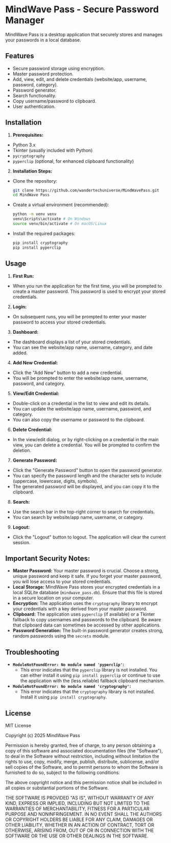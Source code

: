 # MindWave Pass - Secure Password Manager

MindWave Pass is a desktop application that securely stores and manages your passwords in a local database.

## Features

- Secure password storage using encryption.
- Master password protection.
- Add, view, edit, and delete credentials (website/app, username, password, category).
- Password generator.
- Search functionality.
- Copy username/password to clipboard.
- User authentication.

## Installation

1. **Prerequisites:**
  
  - Python 3.x
  - Tkinter (usually included with Python)
  - `pycryptography`
  - `pyperclip` (optional, for enhanced clipboard functionality)
2. **Installation Steps:**
  
  - Clone the repository:
    
    ```bash
    git clone https://github.com/wandertechuniverse/MindWavePass.git
    cd MindWave Pass
    ```
    
  - Create a virtual environment (recommended):
    
    ```bash
    python -m venv venv
    venv\Scripts\activate # On Windows
    source venv/bin/activate # On macOS/Linux
    ```
    
  - Install the required packages:
    
    ```bash
    pip install cryptography
    pip install pyperclip
    ```
    

## Usage

1. **First Run:**
  
  - When you run the application for the first time, you will be prompted to create a master password. This password is used to encrypt your stored credentials.
2. **Login:**
  
  - On subsequent runs, you will be prompted to enter your master password to access your stored credentials.
3. **Dashboard:**
  
  - The dashboard displays a list of your stored credentials.
  - You can see the website/app name, username, category, and date added.
4. **Add New Credential:**
  
  - Click the "Add New" button to add a new credential.
  - You will be prompted to enter the website/app name, username, password, and category.
5. **View/Edit Credential:**
  
  - Double-click on a credential in the list to view and edit its details.
  - You can update the website/app name, username, password, and category.
  - You can also copy the username or password to the clipboard.
6. **Delete Credential:**
  
  - In the view/edit dialog, or by right-clicking on a credential in the main view, you can delete a credential. You will be prompted to confirm the deletion.
7. **Generate Password:**
  
  - Click the "Generate Password" button to open the password generator.
  - You can specify the password length and the character sets to include (uppercase, lowercase, digits, symbols).
  - The generated password will be displayed, and you can copy it to the clipboard.
8. **Search:**
  
  - Use the search bar in the top-right corner to search for credentials.
  - You can search by website/app name, username, or category.
9. **Logout:**
  
  - Click the "Logout" button to logout. The application will clear the current session.

## Important Security Notes:

- **Master Password:** Your master password is crucial. Choose a strong, unique password and keep it safe. If you forget your master password, you will lose access to your stored credentials.
- **Local Storage:** MindWave Pass stores your encrypted credentials in a local SQLite database (`mindwave_pass.db`). Ensure that this file is stored in a secure location on your computer.
- **Encryption:** The application uses the `cryptography` library to encrypt your credentials with a key derived from your master password.
- **Clipboard:** The application uses `pyperclip` (if available) or a Tkinter fallback to copy usernames and passwords to the clipboard. Be aware that clipboard data can sometimes be accessed by other applications.
- **Password Generation:** The built-in password generator creates strong, random passwords using the `secrets` module.

## Troubleshooting

- **`ModuleNotFoundError: No module named 'pyperclip'`:**
  - This error indicates that the `pyperclip` library is not installed. You can either install it using `pip install pyperclip` or continue to use the application with the (less reliable) fallback clipboard mechanism.
- **`ModuleNotFoundError: No module named 'cryptography'`:**
  - This error indicates that the `cryptography` library is not installed. Install it using `pip install cryptography`.

## License

MIT License

Copyright (c) 2025 MindWave Pass

Permission is hereby granted, free of charge, to any person obtaining a copy
of this software and associated documentation files (the "Software"), to deal
in the Software without restriction, including without limitation the rights
to use, copy, modify, merge, publish, distribute, sublicense, and/or sell
copies of the Software, and to permit persons to whom the Software is
furnished to do so, subject to the following conditions:

The above copyright notice and this permission notice shall be included in all
copies or substantial portions of the Software.

THE SOFTWARE IS PROVIDED "AS IS", WITHOUT WARRANTY OF ANY KIND, EXPRESS OR
IMPLIED, INCLUDING BUT NOT LIMITED TO THE WARRANTIES OF MERCHANTABILITY,
FITNESS FOR A PARTICULAR PURPOSE AND NONINFRINGEMENT. IN NO EVENT SHALL THE
AUTHORS OR COPYRIGHT HOLDERS BE LIABLE FOR ANY CLAIM, DAMAGES OR OTHER
LIABILITY, WHETHER IN AN ACTION OF CONTRACT, TORT OR OTHERWISE, ARISING FROM,
OUT OF OR IN CONNECTION WITH THE SOFTWARE OR THE USE OR OTHER DEALINGS IN THE
SOFTWARE.
